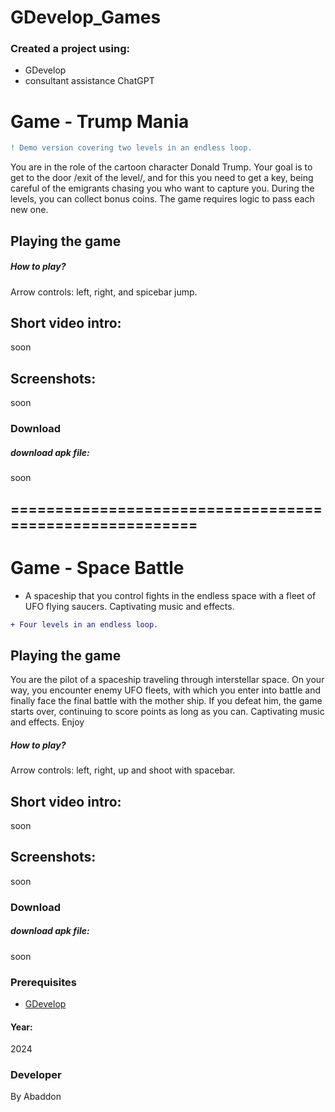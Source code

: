 # GDevelop_Games

### Created a project using:
+ GDevelop
+ consultant assistance ChatGPT

# Game - Trump Mania
```diff
! Demo version covering two levels in an endless loop.
```
You are in the role of the cartoon character Donald Trump.
Your goal is to get to the door /exit of the level/, and for this you need to get a key, being careful of the emigrants chasing you who want to capture you.
During the levels, you can collect bonus coins.
The game requires logic to pass each new one.


## Playing the game
##### How to play? </br>
Arrow controls: left, right, and spicebar jump.
## Short video intro:
soon

## Screenshots:
soon

### Download
##### download apk file:
soon

## ========================================================
# Game - Space Battle
- A spaceship that you control fights in the endless space with a fleet of UFO flying saucers.
Captivating music and effects.
```diff
+ Four levels in an endless loop.
```
## Playing the game
You are the pilot of a spaceship traveling through interstellar space. On your way, you encounter enemy UFO fleets, with which you enter into battle and finally face the final battle with the mother ship.
If you defeat him, the game starts over, continuing to score points as long as you can. Captivating music and effects.
Enjoy

##### How to play? </br>
Arrow controls: left, right, up and shoot with spacebar.
## Short video intro:
soon

## Screenshots:
soon

### Download
##### download apk file:
soon

### Prerequisites
- [GDevelop](https://gdevelop.io)
#### Year:
2024

### Developer
By Abaddon

<br>

